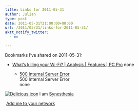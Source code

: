 ```yaml
---
title: Links for 2011-05-31
author: Julian
type: post
date: 2011-05-31T21:00:00+00:00
url: /2011/05/31/links-for-2011-05-31/
aktt_notify_twitter:
  - no

---
```

Bookmarks I&#8217;ve shared on 2011-05-31:

  * [What&#8217;s killing your Wi-Fi? | Analysis | Features | PC Pro][1] 
    none</li> 
    
      * [500 Internal Server Error][2]  
        500 Internal Server Error  
        none</ul> 
    
    <p class="deliciouslink">
      <a href="http://del.icio.us/synesthesia" title="See all my bookmarks on del.icio.us"><img src="https://www.synesthesia.co.uk/images/deliciousicon.jpg" alt="Delicious icon" /></a>&nbsp;I am <a href="http://del.icio.us/synesthesia" title="See all my bookmarks on del.icio.us">Synesthesia</a>
    </p>
    
    <p class="deliciouslink">
      <a href="http://del.icio.us/network?add=synesthesia" title="Add me to your del.icio.us network"><img src="https://www.synesthesia.co.uk/images/add.gif" alt="" /></a>&nbsp;<a href="http://del.icio.us/network?add=synesthesia" title="Add me to your del.icio.us network">Add me to your network</a>
    </p>

 [1]: http://www.pcpro.co.uk/features/367672/whats-killing-your-wi-fi
 [2]: http://feeds.delicious.com/v2/rss/synesthesia